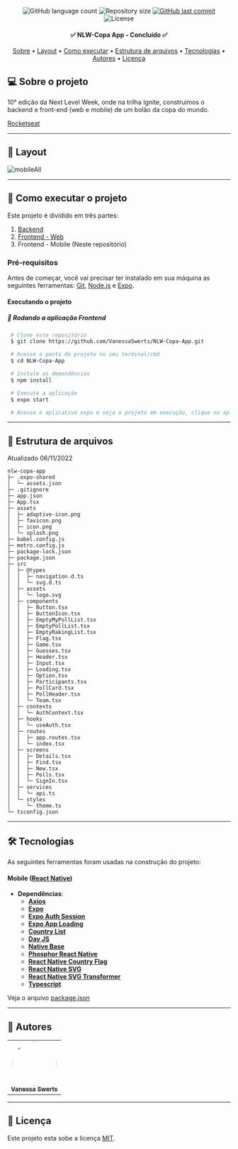 
<p align="center">
  <img alt="GitHub language count" src="https://img.shields.io/github/languages/count/VanessaSwerts/NLW-Copa-App?color=%2304D361">

  <img alt="Repository size" src="https://img.shields.io/github/repo-size/VanessaSwerts/NLW-Copa-App">

  <a href="https://github.com/VanessaSwerts/NLW-Copa-App/commits/master">
    <img alt="GitHub last commit" src="https://img.shields.io/github/last-commit/VanessaSwerts/NLW-Copa-App">
  </a>

   <img alt="License" src="https://img.shields.io/badge/license-MIT-brightgreen">

</p>

<h4 align="center">
	✅ NLW-Copa App - Concluído ✅
</h4>

<p align="center">
 <a href="#-sobre-o-projeto">Sobre</a> •
 <a href="#-layout">Layout</a> •
 <a href="#-como-executar-o-projeto">Como executar</a> •
 <a href="#-estrutura-de-arquivos">Estrutura de arquivos</a> • 
 <a href="#-tecnologias">Tecnologias</a> •
 <a href="#-autores">Autores</a> •
 <a href="#user-content--licença">Licença</a>
</p>


## 💻 Sobre o projeto

10° edição da Next Level Week, onde na trilha Ignite, construimos o backend e front-end (web e mobile) de um bolão da copa do mundo.

[Rocketseat](https://rocketseat.com.br/)

---

## 🎨 Layout

![mobileAll](https://user-images.githubusercontent.com/57146734/200203794-bb592af1-c773-4605-88f3-b7af17a8288f.png)

---

## 🚀 Como executar o projeto

Este projeto é dividido em três partes:
1. [Backend](https://github.com/VanessaSwerts/NLW-Copa-Server)
2. [Frontend - Web](https://github.com/VanessaSwerts/NLW-Copa-Web)
3. Frontend - Mobile (Neste repositório)

### Pré-requisitos

Antes de começar, você vai precisar ter instalado em sua máquina as seguintes ferramentas:
[Git](https://git-scm.com), [Node.js](https://nodejs.org/en/) e [Expo](https://expo.io).

#### Executando o projeto

##### 🧭 Rodando a aplicação Frontend

   ```bash
    # Clone este repositório
    $ git clone https://github.com/VanessaSwerts/NLW-Copa-App.git

    # Acesse a pasta do projeto no seu terminal/cmd
    $ cd NLW-Copa-App

    # Instale as dependências
    $ npm install

    # Execute a aplicação
    $ expo start

    # Acesse o aplicativo expo e veja o projeto em execução, clique no aplicativo em execução.
   ```

---

## 📁 Estrutura de arquivos

Atualizado 06/11/2022


```
nlw-copa-app
├─ .expo-shared
│  └─ assets.json
├─ .gitignore
├─ app.json
├─ App.tsx
├─ assets
│  ├─ adaptive-icon.png
│  ├─ favicon.png
│  ├─ icon.png
│  └─ splash.png
├─ babel.config.js
├─ metro.config.js
├─ package-lock.json
├─ package.json
├─ src
│  ├─ @types
│  │  ├─ navigation.d.ts
│  │  └─ svg.d.ts
│  ├─ assets
│  │  └─ logo.svg
│  ├─ components
│  │  ├─ Button.tsx
│  │  ├─ ButtonIcon.tsx
│  │  ├─ EmptyMyPollList.tsx
│  │  ├─ EmptyPollList.tsx
│  │  ├─ EmptyRakingList.tsx
│  │  ├─ Flag.tsx
│  │  ├─ Game.tsx
│  │  ├─ Guesses.tsx
│  │  ├─ Header.tsx
│  │  ├─ Input.tsx
│  │  ├─ Loading.tsx
│  │  ├─ Option.tsx
│  │  ├─ Participants.tsx
│  │  ├─ PollCard.tsx
│  │  ├─ PollHeader.tsx
│  │  └─ Team.tsx
│  ├─ contexts
│  │  └─ AuthContext.tsx
│  ├─ hooks
│  │  └─ useAuth.tsx
│  ├─ routes
│  │  ├─ app.routes.tsx
│  │  └─ index.tsx
│  ├─ screens
│  │  ├─ Details.tsx
│  │  ├─ Find.tsx
│  │  ├─ New.tsx
│  │  ├─ Polls.tsx
│  │  └─ SignIn.tsx
│  ├─ services
│  │  └─ api.ts
│  └─ styles
│     └─ theme.ts
└─ tsconfig.json

```

---

## 🛠 Tecnologias

As seguintes ferramentas foram usadas na construção do projeto:

#### **Mobile**  ([React Native](http://www.reactnative.com/))
- **Dependências**:
  -   **[Axios](https://github.com/axios/axios)**
  -   **[Expo](https://expo.io/)**
  -   **[Expo Auth Session](https://docs.expo.dev/versions/latest/sdk/auth-session/)**
  -   **[Expo App Loading](https://docs.expo.dev/versions/latest/sdk/app-loading/)**
  -   **[Country List](https://github.com/fannarsh/country-list)**
  -   **[Day JS](https://github.com/iamkun/dayjs)**
  -   **[Native Base](https://nativebase.io)**
  -   **[Phosphor React Native](https://github.com/duongdev/phosphor-react-native)**
  -   **[React Native Country Flag](https://github.com/YannisHofmann/react-native-country-flag)**
  -   **[React Native SVG](https://github.com/software-mansion/react-native-svg)**
  -   **[React Native SVG Transformer](https://github.com/kristerkari/react-native-svg-transformer)**
  -   **[Typescript](https://www.typescriptlang.org)**

Veja o arquivo  [package.json](https://github.com/VanessaSwerts/NLW-Copa-App/blob/master/package.json)

---

## 🦸 Autores

<table>
  <tr>
    <td align="center"><a href="https://github.com/vanessaSwerts/"><img style="border-radius: 50%;" src="https://avatars2.githubusercontent.com/u/57146734?v=4" width="100px;" alt=""/><br /><sub><b>Vanessa Swerts</b></sub></a></td>
  </tr>
</table>

---

## 📝 Licença

Este projeto esta sobe a licença [MIT](./LICENSE).
